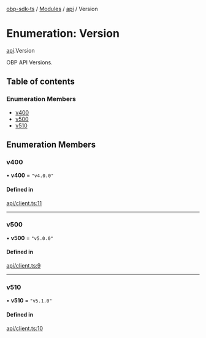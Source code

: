 [obp-sdk-ts](../README.md) / [Modules](../modules.md) / [api](../modules/api.md) / Version

# Enumeration: Version

[api](../modules/api.md).Version

OBP API Versions.

## Table of contents

### Enumeration Members

- [v400](api.Version.md#v400)
- [v500](api.Version.md#v500)
- [v510](api.Version.md#v510)

## Enumeration Members

### v400

• **v400** = ``"v4.0.0"``

#### Defined in

[api/client.ts:11](https://github.com/mark-tesobe/OBP-SDK/blob/d1dab0d/src/api/client.ts#L11)

___

### v500

• **v500** = ``"v5.0.0"``

#### Defined in

[api/client.ts:9](https://github.com/mark-tesobe/OBP-SDK/blob/d1dab0d/src/api/client.ts#L9)

___

### v510

• **v510** = ``"v5.1.0"``

#### Defined in

[api/client.ts:10](https://github.com/mark-tesobe/OBP-SDK/blob/d1dab0d/src/api/client.ts#L10)
